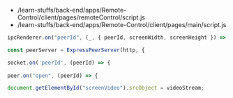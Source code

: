 - /learn-stuffs/back-end/apps/Remote-Control/client/pages/remoteControl/script.js
- /learn-stuffs/back-end/apps/Remote-Control/client/pages/main/script.js

```js
ipcRenderer.on("peerId", (_, { peerId, screenWidth, screenHeight }) => {

const peerServer = ExpressPeerServer(http, {

socket.on('peerId', (peerId) => {
    
peer.on("open", (peerId) => {

document.getElementById("screenVideo").srcObject = videoStream;

```